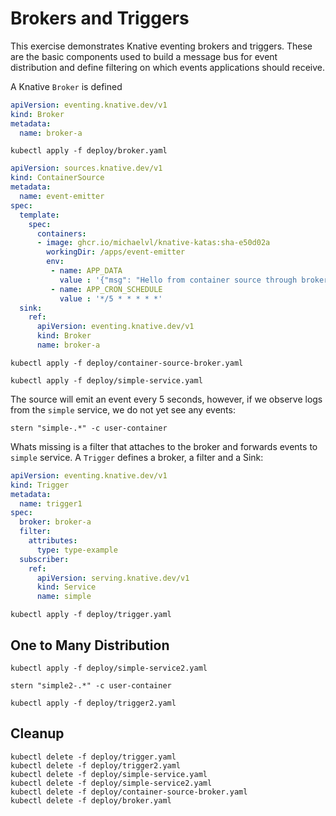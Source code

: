 [//]: # (Copyright, Michael Vittrup Larsen)
[//]: # (Origin: https://github.com/MichaelVL/knative-katas)
[//]: # (Tags: #knative-eventing #brokers #triggers #dead-letter #dead-letter-sink)

# Brokers and Triggers

This exercise demonstrates Knative eventing brokers and triggers. These are the
basic components used to build a message bus for event distribution and define
filtering on which events applications should receive.

A Knative `Broker` is defined 

```yaml
apiVersion: eventing.knative.dev/v1
kind: Broker
metadata:
  name: broker-a

```

```console
kubectl apply -f deploy/broker.yaml
```

```yaml
apiVersion: sources.knative.dev/v1
kind: ContainerSource
metadata:
  name: event-emitter
spec:
  template:
    spec:
      containers:
      - image: ghcr.io/michaelvl/knative-katas:sha-e50d02a
        workingDir: /apps/event-emitter
        env:
         - name: APP_DATA
           value : '{"msg": "Hello from container source through broker!"}'
         - name: APP_CRON_SCHEDULE
           value : '*/5 * * * * *'
  sink:
    ref:
      apiVersion: eventing.knative.dev/v1
      kind: Broker
      name: broker-a

```

```console
kubectl apply -f deploy/container-source-broker.yaml
```

```console
kubectl apply -f deploy/simple-service.yaml
```

The source will emit an event every 5 seconds, however, if we observe logs from
the `simple` service, we do not yet see any events:

```console
stern "simple-.*" -c user-container
```

Whats missing is a filter that attaches to the broker and forwards events to
`simple` service. A `Trigger` defines a broker, a filter and a Sink:

```yaml
apiVersion: eventing.knative.dev/v1
kind: Trigger
metadata:
  name: trigger1
spec:
  broker: broker-a
  filter:
    attributes:
      type: type-example
  subscriber:
    ref:
      apiVersion: serving.knative.dev/v1
      kind: Service
      name: simple

```



```console
kubectl apply -f deploy/trigger.yaml
```


## One to Many Distribution

```console
kubectl apply -f deploy/simple-service2.yaml
```

```console
stern "simple2-.*" -c user-container
```

```console
kubectl apply -f deploy/trigger2.yaml
```





## Cleanup

```console
kubectl delete -f deploy/trigger.yaml
kubectl delete -f deploy/trigger2.yaml
kubectl delete -f deploy/simple-service.yaml
kubectl delete -f deploy/simple-service2.yaml
kubectl delete -f deploy/container-source-broker.yaml
kubectl delete -f deploy/broker.yaml
```
